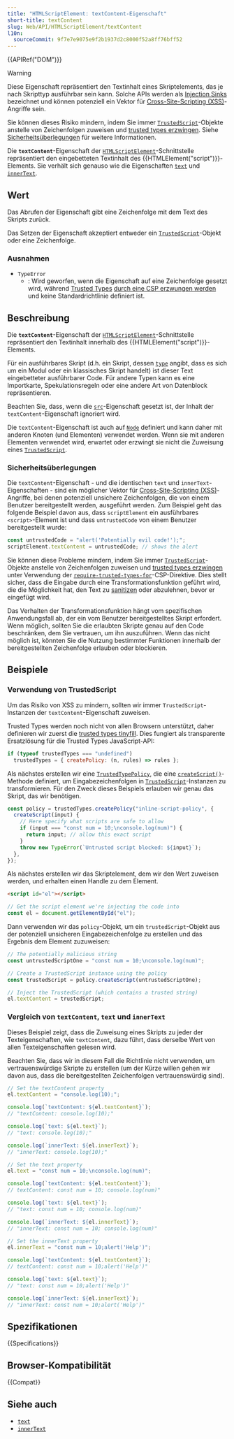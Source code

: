 ```yaml
---
title: "HTMLScriptElement: textContent-Eigenschaft"
short-title: textContent
slug: Web/API/HTMLScriptElement/textContent
l10n:
  sourceCommit: 9f7e7e9075e9f2b1937d2c8000f52a8ff76bff52
---
```


{{APIRef("DOM")}}

> [!WARNING]
> Diese Eigenschaft repräsentiert den Textinhalt eines Skriptelements, das je nach Skripttyp ausführbar sein kann.
> Solche APIs werden als [Injection Sinks](/de/docs/Web/API/Trusted_Types_API#concepts_and_usage) bezeichnet und können potenziell ein Vektor für [Cross-Site-Scripting (XSS)](/de/docs/Web/Security/Attacks/XSS)-Angriffe sein.
>
> Sie können dieses Risiko mindern, indem Sie immer [`TrustedScript`](/de/docs/Web/API/TrustedScript)-Objekte anstelle von Zeichenfolgen zuweisen und [trusted types erzwingen](/de/docs/Web/API/Trusted_Types_API#using_a_csp_to_enforce_trusted_types).
> Siehe [Sicherheitsüberlegungen](#sicherheitsüberlegungen) für weitere Informationen.

Die **`textContent`**-Eigenschaft der [`HTMLScriptElement`](/de/docs/Web/API/HTMLScriptElement)-Schnittstelle repräsentiert den eingebetteten Textinhalt des {{HTMLElement("script")}}-Elements.
Sie verhält sich genauso wie die Eigenschaften [`text`](/de/docs/Web/API/HTMLScriptElement/text) und [`innerText`](/de/docs/Web/API/HTMLScriptElement/innerText).

## Wert

Das Abrufen der Eigenschaft gibt eine Zeichenfolge mit dem Text des Skripts zurück.

Das Setzen der Eigenschaft akzeptiert entweder ein [`TrustedScript`](/de/docs/Web/API/TrustedScript)-Objekt oder eine Zeichenfolge.

### Ausnahmen

- `TypeError`
  - : Wird geworfen, wenn die Eigenschaft auf eine Zeichenfolge gesetzt wird, während [Trusted Types](/de/docs/Web/API/Trusted_Types_API) [durch eine CSP erzwungen werden](/de/docs/Web/API/Trusted_Types_API#using_a_csp_to_enforce_trusted_types) und keine Standardrichtlinie definiert ist.

## Beschreibung

Die **`textContent`**-Eigenschaft der [`HTMLScriptElement`](/de/docs/Web/API/HTMLScriptElement)-Schnittstelle repräsentiert den Textinhalt innerhalb des {{HTMLElement("script")}}-Elements.

Für ein ausführbares Skript (d.h. ein Skript, dessen [`type`](/de/docs/Web/API/HTMLScriptElement/type) angibt, dass es sich um ein Modul oder ein klassisches Skript handelt) ist dieser Text eingebetteter ausführbarer Code.
Für andere Typen kann es eine Importkarte, Spekulationsregeln oder eine andere Art von Datenblock repräsentieren.

Beachten Sie, dass, wenn die [`src`](/de/docs/Web/API/HTMLScriptElement/src)-Eigenschaft gesetzt ist, der Inhalt der `textContent`-Eigenschaft ignoriert wird.

Die `textContent`-Eigenschaft ist auch auf [`Node`](/de/docs/Web/API/Node/textContent) definiert und kann daher mit anderen Knoten (und Elementen) verwendet werden.
Wenn sie mit anderen Elementen verwendet wird, erwartet oder erzwingt sie nicht die Zuweisung eines [`TrustedScript`](/de/docs/Web/API/TrustedScript).

### Sicherheitsüberlegungen

Die `textContent`-Eigenschaft - und die identischen `text` und `innerText`-Eigenschaften - sind ein möglicher Vektor für [Cross-Site-Scripting (XSS)](/de/docs/Web/Security/Attacks/XSS)-Angriffe, bei denen potenziell unsichere Zeichenfolgen, die von einem Benutzer bereitgestellt werden, ausgeführt werden.
Zum Beispiel geht das folgende Beispiel davon aus, dass `scriptElement` ein ausführbares `<script>`-Element ist und dass `untrustedCode` von einem Benutzer bereitgestellt wurde:

```js
const untrustedCode = "alert('Potentially evil code!');";
scriptElement.textContent = untrustedCode; // shows the alert
```

Sie können diese Probleme mindern, indem Sie immer [`TrustedScript`](/de/docs/Web/API/TrustedScript)-Objekte anstelle von Zeichenfolgen zuweisen und [trusted types erzwingen](/de/docs/Web/API/Trusted_Types_API#using_a_csp_to_enforce_trusted_types) unter Verwendung der [`require-trusted-types-for`](/de/docs/Web/HTTP/Reference/Headers/Content-Security-Policy/require-trusted-types-for)-CSP-Direktive.
Dies stellt sicher, dass die Eingabe durch eine Transformationsfunktion geführt wird, die die Möglichkeit hat, den Text zu [sanitizen](/de/docs/Web/Security/Attacks/XSS#sanitization) oder abzulehnen, bevor er eingefügt wird.

Das Verhalten der Transformationsfunktion hängt vom spezifischen Anwendungsfall ab, der ein vom Benutzer bereitgestelltes Skript erfordert.
Wenn möglich, sollten Sie die erlaubten Skripte genau auf den Code beschränken, dem Sie vertrauen, um ihn auszuführen.
Wenn das nicht möglich ist, könnten Sie die Nutzung bestimmter Funktionen innerhalb der bereitgestellten Zeichenfolge erlauben oder blockieren.

## Beispiele

### Verwendung von TrustedScript

Um das Risiko von XSS zu mindern, sollten wir immer `TrustedScript`-Instanzen der `textContent`-Eigenschaft zuweisen.

Trusted Types werden noch nicht von allen Browsern unterstützt, daher definieren wir zuerst die [trusted types tinyfill](/de/docs/Web/API/Trusted_Types_API#trusted_types_tinyfill).
Dies fungiert als transparente Ersatzlösung für die Trusted Types JavaScript-API:

```js
if (typeof trustedTypes === "undefined")
  trustedTypes = { createPolicy: (n, rules) => rules };
```

Als nächstes erstellen wir eine [`TrustedTypePolicy`](/de/docs/Web/API/TrustedTypePolicy), die eine [`createScript()`](/de/docs/Web/API/TrustedTypePolicy/createScript)-Methode definiert, um Eingabezeichenfolgen in [`TrustedScript`](/de/docs/Web/API/TrustedScript)-Instanzen zu transformieren.
Für den Zweck dieses Beispiels erlauben wir genau das Skript, das wir benötigen.

```js
const policy = trustedTypes.createPolicy("inline-script-policy", {
  createScript(input) {
    // Here specify what scripts are safe to allow
    if (input === "const num = 10;\nconsole.log(num)") {
      return input; // allow this exact script
    }
    throw new TypeError(`Untrusted script blocked: ${input}`);
  },
});
```

Als nächstes erstellen wir das Skriptelement, dem wir den Wert zuweisen werden, und erhalten einen Handle zu dem Element.

```html
<script id="el"></script>
```

```js
// Get the script element we're injecting the code into
const el = document.getElementById("el");
```

Dann verwenden wir das `policy`-Objekt, um ein `trustedScript`-Objekt aus der potenziell unsicheren Eingabezeichenfolge zu erstellen und das Ergebnis dem Element zuzuweisen:

```js
// The potentially malicious string
const untrustedScriptOne = "const num = 10;\nconsole.log(num)";

// Create a TrustedScript instance using the policy
const trustedScript = policy.createScript(untrustedScriptOne);

// Inject the TrustedScript (which contains a trusted string)
el.textContent = trustedScript;
```

### Vergleich von `textContent`, `text` und `innerText`

Dieses Beispiel zeigt, dass die Zuweisung eines Skripts zu jeder der Texteigenschaften, wie `textContent`, dazu führt, dass derselbe Wert von allen Texteigenschaften gelesen wird.

Beachten Sie, dass wir in diesem Fall die Richtlinie nicht verwenden, um vertrauenswürdige Skripte zu erstellen (um der Kürze willen gehen wir davon aus, dass die bereitgestellten Zeichenfolgen vertrauenswürdig sind).

```js
// Set the textContent property
el.textContent = "console.log(10);";

console.log(`textContent: ${el.textContent}`);
// "textContent: console.log(10);"

console.log(`text: ${el.text}`);
// "text: console.log(10);"

console.log(`innerText: ${el.innerText}`);
// "innerText: console.log(10);"

// Set the text property
el.text = "const num = 10;\nconsole.log(num)";

console.log(`textContent: ${el.textContent}`);
// textContent: const num = 10; console.log(num)"

console.log(`text: ${el.text}`);
// "text: const num = 10; console.log(num)"

console.log(`innerText: ${el.innerText}`);
// "innerText: const num = 10; console.log(num)"

// Set the innerText property
el.innerText = "const num = 10;alert('Help')";

console.log(`textContent: ${el.textContent}`);
// textContent: const num = 10;alert('Help')"

console.log(`text: ${el.text}`);
// "text: const num = 10;alert('Help')"

console.log(`innerText: ${el.innerText}`);
// "innerText: const num = 10;alert('Help')"
```

## Spezifikationen

{{Specifications}}

## Browser-Kompatibilität

{{Compat}}

## Siehe auch

- [`text`](/de/docs/Web/API/HTMLScriptElement/text)
- [`innerText`](/de/docs/Web/API/HTMLScriptElement/innerText)
